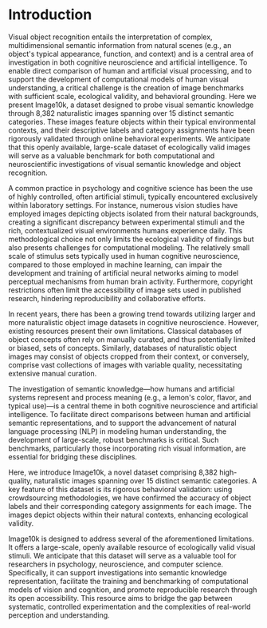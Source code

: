 # Introduction

Visual object recognition entails the interpretation of complex, multidimensional semantic information from natural scenes (e.g., an object's typical appearance, function, and context) and is a central area of investigation in both cognitive neuroscience and artificial intelligence. To enable direct comparison of human and artificial visual processing, and to support the development of computational models of human visual understanding, a critical challenge is the creation of image benchmarks with sufficient scale, ecological validity, and behavioral grounding. Here we present Image10k, a dataset designed to probe visual semantic knowledge through 8,382 naturalistic images spanning over 15 distinct semantic categories. These images feature objects within their typical environmental contexts, and their descriptive labels and category assignments have been rigorously validated through online behavioral experiments. We anticipate that this openly available, large-scale dataset of ecologically valid images will serve as a valuable benchmark for both computational and neuroscientific investigations of visual semantic knowledge and object recognition.

A common practice in psychology and cognitive science has been the use of highly controlled, often artificial stimuli, typically encountered exclusively within laboratory settings. For instance, numerous vision studies have employed images depicting objects isolated from their natural backgrounds, creating a significant discrepancy between experimental stimuli and the rich, contextualized visual environments humans experience daily. This methodological choice not only limits the ecological validity of findings but also presents challenges for computational modeling. The relatively small scale of stimulus sets typically used in human cognitive neuroscience, compared to those employed in machine learning, can impair the development and training of artificial neural networks aiming to model perceptual mechanisms from human brain activity. Furthermore, copyright restrictions often limit the accessibility of image sets used in published research, hindering reproducibility and collaborative efforts.

In recent years, there has been a growing trend towards utilizing larger and more naturalistic object image datasets in cognitive neuroscience. However, existing resources present their own limitations. Classical databases of object concepts often rely on manually curated, and thus potentially limited or biased, sets of concepts. Similarly, databases of naturalistic object images may consist of objects cropped from their context, or conversely, comprise vast collections of images with variable quality, necessitating extensive manual curation.

The investigation of semantic knowledge—how humans and artificial systems represent and process meaning (e.g., a lemon's color, flavor, and typical use)—is a central theme in both cognitive neuroscience and artificial intelligence. To facilitate direct comparisons between human and artificial semantic representations, and to support the advancement of natural language processing (NLP) in modeling human understanding, the development of large-scale, robust benchmarks is critical. Such benchmarks, particularly those incorporating rich visual information, are essential for bridging these disciplines.

Here, we introduce Image10k, a novel dataset comprising 8,382 high-quality, naturalistic images spanning over 15 distinct semantic categories. A key feature of this dataset is its rigorous behavioral validation: using crowdsourcing methodologies, we have confirmed the accuracy of object labels and their corresponding category assignments for each image. The images depict objects within their natural contexts, enhancing ecological validity.

 Image10k is designed to address several of the aforementioned limitations. It offers a large-scale, openly available resource of ecologically valid visual stimuli. We anticipate that this dataset will serve as a valuable tool for researchers in psychology, neuroscience, and computer science. Specifically, it can support investigations into semantic knowledge representation, facilitate the training and benchmarking of computational models of vision and cognition, and promote reproducible research through its open accessibility. This resource aims to bridge the gap between systematic, controlled experimentation and the complexities of real-world perception and understanding.
